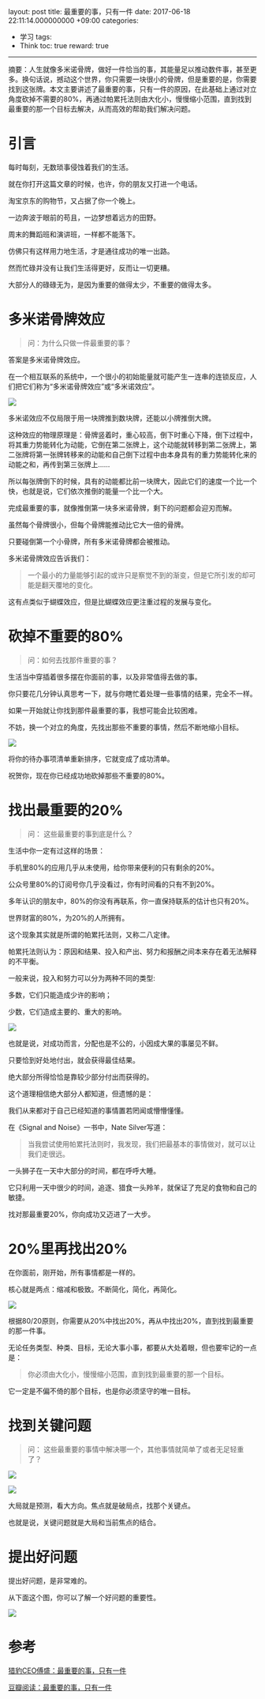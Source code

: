 layout: post
title:  最重要的事，只有一件
date:  2017-06-18 22:11:14.000000000 +09:00
categories: 
- 学习
tags: 
- Think
toc: true
reward: true
---
摘要：人生就像多米诺骨牌，做好一件恰当的事，其能量足以推动数件事，甚至更多。换句话说，撼动这个世界，你只需要一块很小的骨牌，但是重要的是，你需要找到这张牌。本文主要讲述了最重要的事，只有一件的原因，在此基础上通过对立角度砍掉不需要的80%，再通过帕累托法则由大化小，慢慢缩小范围，直到找到最重要的那一个目标去解决，从而高效的帮助我们解决问题。

# 引言
每时每刻，无数琐事侵蚀着我们的生活。

就在你打开这篇文章的时候，也许，你的朋友又打进一个电话。

淘宝京东的购物节，又占据了你一个晚上。

一边奔波于眼前的苟且，一边梦想着远方的田野。

周末的舞蹈班和演讲班，一样都不能落下。

仿佛只有这样用力地生活，才是通往成功的唯一出路。

然而忙碌并没有让我们生活得更好，反而让一切更糟。

大部分人的碌碌无为，是因为重要的做得太少，不重要的做得太多。

# 多米诺骨牌效应

> 问：为什么只做一件最重要的事？

答案是多米诺骨牌效应。

在一个相互联系的系统中，一个很小的初始能量就可能产生一连串的连锁反应，人们把它们称为“多米诺骨牌效应”或“多米诺效应”。

![](http://wwxiong.com/hexo_blog/img/article/the-one-thing/1.png)

多米诺效应不仅局限于用一块牌推到数块牌，还能以小牌推倒大牌。

这种效应的物理原理是：骨牌竖着时，重心较高，倒下时重心下降，倒下过程中，将其重力势能转化为动能，它倒在第二张牌上，这个动能就转移到第二张牌上，第二张牌将第一张牌转移来的动能和自己倒下过程中由本身具有的重力势能转化来的动能之和，再传到第三张牌上……

所以每张牌倒下的时候，具有的动能都比前一块牌大，因此它们的速度一个比一个快，也就是说，它们依次推倒的能量一个比一个大。

完成最重要的事，就像推倒第一块多米诺骨牌，剩下的问题都会迎刃而解。

虽然每个骨牌很小，但每个骨牌能推动比它大一倍的骨牌。

只要碰倒第一个小骨牌，所有多米诺骨牌都会被推动。

多米诺骨牌效应告诉我们：

> 一个最小的力量能够引起的或许只是察觉不到的渐变，但是它所引发的却可能是翻天覆地的变化。

这有点类似于蝴蝶效应，但是比蝴蝶效应更注重过程的发展与变化。

# 砍掉不重要的80%
> 问：如何去找那件重要的事？

生活当中穿插着很多摆在你面前的事，以及非常值得去做的事。

你只要花几分钟认真思考一下，就与你瞎忙着处理一些事情的结果，完全不一样。

如果一开始就让你找到那件最重要的事，我想可能会比较困难。

不妨，换一个对立的角度，先找出那些不重要的事情，然后不断地缩小目标。

![](http://wwxiong.com/hexo_blog/img/article/the-one-thing/2.png)

将你的待办事项清单重新排序，它就变成了成功清单。

祝贺你，现在你已经成功地砍掉那些不重要的80%。

# 找出最重要的20%

> 问： 这些最重要的事到底是什么？

生活中你一定有过这样的场景：

手机里80%的应用几乎从未使用，给你带来便利的只有剩余的20%。

公众号里80%的订阅号你几乎没看过，你有时间看的只有不到20%。

多年认识的朋友中，80%的你没有再联系，你一直保持联系的估计也只有20%。

世界财富的80%，为20%的人所拥有。

这个现象其实就是所谓的帕累托法则，又称二八定律。

帕累托法则认为：原因和结果、投入和产出、努力和报酬之间本来存在着无法解释的不平衡。

一般来说，投入和努力可以分为两种不同的类型:

多数，它们只能造成少许的影响；

少数，它们造成主要的、重大的影响。

![](http://wwxiong.com/hexo_blog/img/article/the-one-thing/3.png)

也就是说，对成功而言，分配也是不公的，小因成大果的事屡见不鲜。

只要恰到好处地付出，就会获得最佳结果。

绝大部分所得恰恰是靠较少部分付出而获得的。

这个道理相信绝大部分人都知道，但遗憾的是：

我们从来都对于自己已经知道的事情置若罔闻或懵懵懂懂。

在《Signal and Noise》一书中，Nate Silver写道：

> 当我尝试使用帕累托法则时，我发现，我们把最基本的事情做对，就可以让我们走很远。

一头狮子在一天中大部分的时间，都在呼呼大睡。

它只利用一天中很少的时间，追逐、猎食一头羚羊，就保证了充足的食物和自己的敏捷。

找对那最重要20%，你向成功又迈进了一大步。
# 20%里再找出20%

在你面前，刚开始，所有事情都是一样的。

核心就是两点：缩减和极致。不断简化，简化，再简化。

![](http://wwxiong.com/hexo_blog/img/article/the-one-thing/4.png)


根据80/20原则，你需要从20%中找出20%，再从中找出20%，直到找到最重要的那一件事。

无论任务类型、种类、目标，无论大事小事，都要从大处着眼，但也要牢记的一点是：

> 你必须由大化小，慢慢缩小范围，直到找到最重要的那一个目标。

它一定是不偏不倚的那个目标，也是你必须坚守的唯一目标。

# 找到关键问题

> 问： 这些最重要的事情中解决哪一个，其他事情就简单了或者无足轻重了？

![](http://wwxiong.com/hexo_blog/img/article/the-one-thing/6.png)

![](http://wwxiong.com/hexo_blog/img/article/the-one-thing/5.png)

大局就是预测，看大方向。焦点就是破局点，找那个关键点。

也就是说，关键问题就是大局和当前焦点的结合。


# 提出好问题

提出好问题，是非常难的。

从下面这个图，你可以了解一个好问题的重要性。 

![](http://wwxiong.com/hexo_blog/img/article/the-one-thing/7.png)

# 参考

[猎豹CEO傅盛：最重要的事，只有一件](http://mp.weixin.qq.com/s?src=3&timestamp=1497764254&ver=1&signature=8NJ0pjLaDVZXv3xGNhzzVBdjahwpTvpG9Ugpxion2Ud9hKBpF*kBqcYWoQP2o9nEqbdWlw5YLrULAAYr*HEibPcqstlCdjm8SQvfmTYTpF9A3KnYzTRhY4n-t5rbTjhng0Ve4DXLfms-VEkD1FtI2DP0eHNVLE8tIwcHCIj-GX0=)

[豆瓣阅读：最重要的事，只有一件](https://read.douban.com/reader/ebook/23300440/)
